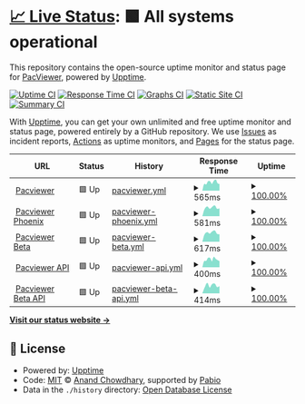 # [📈 Live Status](https://status.pacviewer.com): <!--live status--> **🟩 All systems operational**

This repository contains the open-source uptime monitor and status page for [PacViewer](https://pacviewer.com), powered by [Upptime](https://github.com/upptime/upptime).

[![Uptime CI](https://github.com/PacViewer/uptime/workflows/Uptime%20CI/badge.svg)](https://github.com/PacViewer/uptime/actions?query=workflow%3A%22Uptime+CI%22)
[![Response Time CI](https://github.com/PacViewer/uptime/workflows/Response%20Time%20CI/badge.svg)](https://github.com/PacViewer/uptime/actions?query=workflow%3A%22Response+Time+CI%22)
[![Graphs CI](https://github.com/PacViewer/uptime/workflows/Graphs%20CI/badge.svg)](https://github.com/PacViewer/uptime/actions?query=workflow%3A%22Graphs+CI%22)
[![Static Site CI](https://github.com/PacViewer/uptime/workflows/Static%20Site%20CI/badge.svg)](https://github.com/PacViewer/uptime/actions?query=workflow%3A%22Static+Site+CI%22)
[![Summary CI](https://github.com/PacViewer/uptime/workflows/Summary%20CI/badge.svg)](https://github.com/PacViewer/uptime/actions?query=workflow%3A%22Summary+CI%22)

With [Upptime](https://upptime.js.org), you can get your own unlimited and free uptime monitor and status page, powered entirely by a GitHub repository. We use [Issues](https://github.com/PacViewer/uptime/issues) as incident reports, [Actions](https://github.com/PacViewer/uptime/actions) as uptime monitors, and [Pages](https://status.pacviewer.com) for the status page.

<!--start: status pages-->
<!-- This summary is generated by Upptime (https://github.com/upptime/upptime) -->
<!-- Do not edit this manually, your changes will be overwritten -->
<!-- prettier-ignore -->
| URL | Status | History | Response Time | Uptime |
| --- | ------ | ------- | ------------- | ------ |
| <img alt="" src="https://icons.duckduckgo.com/ip3/pacviewer.com.ico" height="13"> [Pacviewer](https://pacviewer.com) | 🟩 Up | [pacviewer.yml](https://github.com/PacViewer/uptime/commits/HEAD/history/pacviewer.yml) | <details><summary><img alt="Response time graph" src="./graphs/pacviewer/response-time-week.png" height="20"> 565ms</summary><br><a href="https://status.pacviewer.com/history/pacviewer"><img alt="Response time 493" src="https://img.shields.io/endpoint?url=https%3A%2F%2Fraw.githubusercontent.com%2FPacViewer%2Fuptime%2FHEAD%2Fapi%2Fpacviewer%2Fresponse-time.json"></a><br><a href="https://status.pacviewer.com/history/pacviewer"><img alt="24-hour response time 477" src="https://img.shields.io/endpoint?url=https%3A%2F%2Fraw.githubusercontent.com%2FPacViewer%2Fuptime%2FHEAD%2Fapi%2Fpacviewer%2Fresponse-time-day.json"></a><br><a href="https://status.pacviewer.com/history/pacviewer"><img alt="7-day response time 565" src="https://img.shields.io/endpoint?url=https%3A%2F%2Fraw.githubusercontent.com%2FPacViewer%2Fuptime%2FHEAD%2Fapi%2Fpacviewer%2Fresponse-time-week.json"></a><br><a href="https://status.pacviewer.com/history/pacviewer"><img alt="30-day response time 491" src="https://img.shields.io/endpoint?url=https%3A%2F%2Fraw.githubusercontent.com%2FPacViewer%2Fuptime%2FHEAD%2Fapi%2Fpacviewer%2Fresponse-time-month.json"></a><br><a href="https://status.pacviewer.com/history/pacviewer"><img alt="1-year response time 493" src="https://img.shields.io/endpoint?url=https%3A%2F%2Fraw.githubusercontent.com%2FPacViewer%2Fuptime%2FHEAD%2Fapi%2Fpacviewer%2Fresponse-time-year.json"></a></details> | <details><summary><a href="https://status.pacviewer.com/history/pacviewer">100.00%</a></summary><a href="https://status.pacviewer.com/history/pacviewer"><img alt="All-time uptime 99.96%" src="https://img.shields.io/endpoint?url=https%3A%2F%2Fraw.githubusercontent.com%2FPacViewer%2Fuptime%2FHEAD%2Fapi%2Fpacviewer%2Fuptime.json"></a><br><a href="https://status.pacviewer.com/history/pacviewer"><img alt="24-hour uptime 100.00%" src="https://img.shields.io/endpoint?url=https%3A%2F%2Fraw.githubusercontent.com%2FPacViewer%2Fuptime%2FHEAD%2Fapi%2Fpacviewer%2Fuptime-day.json"></a><br><a href="https://status.pacviewer.com/history/pacviewer"><img alt="7-day uptime 100.00%" src="https://img.shields.io/endpoint?url=https%3A%2F%2Fraw.githubusercontent.com%2FPacViewer%2Fuptime%2FHEAD%2Fapi%2Fpacviewer%2Fuptime-week.json"></a><br><a href="https://status.pacviewer.com/history/pacviewer"><img alt="30-day uptime 100.00%" src="https://img.shields.io/endpoint?url=https%3A%2F%2Fraw.githubusercontent.com%2FPacViewer%2Fuptime%2FHEAD%2Fapi%2Fpacviewer%2Fuptime-month.json"></a><br><a href="https://status.pacviewer.com/history/pacviewer"><img alt="1-year uptime 99.96%" src="https://img.shields.io/endpoint?url=https%3A%2F%2Fraw.githubusercontent.com%2FPacViewer%2Fuptime%2FHEAD%2Fapi%2Fpacviewer%2Fuptime-year.json"></a></details>
| <img alt="" src="https://icons.duckduckgo.com/ip3/phoenix.pacviewer.com.ico" height="13"> [Pacviewer Phoenix](https://phoenix.pacviewer.com) | 🟩 Up | [pacviewer-phoenix.yml](https://github.com/PacViewer/uptime/commits/HEAD/history/pacviewer-phoenix.yml) | <details><summary><img alt="Response time graph" src="./graphs/pacviewer-phoenix/response-time-week.png" height="20"> 581ms</summary><br><a href="https://status.pacviewer.com/history/pacviewer-phoenix"><img alt="Response time 511" src="https://img.shields.io/endpoint?url=https%3A%2F%2Fraw.githubusercontent.com%2FPacViewer%2Fuptime%2FHEAD%2Fapi%2Fpacviewer-phoenix%2Fresponse-time.json"></a><br><a href="https://status.pacviewer.com/history/pacviewer-phoenix"><img alt="24-hour response time 431" src="https://img.shields.io/endpoint?url=https%3A%2F%2Fraw.githubusercontent.com%2FPacViewer%2Fuptime%2FHEAD%2Fapi%2Fpacviewer-phoenix%2Fresponse-time-day.json"></a><br><a href="https://status.pacviewer.com/history/pacviewer-phoenix"><img alt="7-day response time 581" src="https://img.shields.io/endpoint?url=https%3A%2F%2Fraw.githubusercontent.com%2FPacViewer%2Fuptime%2FHEAD%2Fapi%2Fpacviewer-phoenix%2Fresponse-time-week.json"></a><br><a href="https://status.pacviewer.com/history/pacviewer-phoenix"><img alt="30-day response time 510" src="https://img.shields.io/endpoint?url=https%3A%2F%2Fraw.githubusercontent.com%2FPacViewer%2Fuptime%2FHEAD%2Fapi%2Fpacviewer-phoenix%2Fresponse-time-month.json"></a><br><a href="https://status.pacviewer.com/history/pacviewer-phoenix"><img alt="1-year response time 511" src="https://img.shields.io/endpoint?url=https%3A%2F%2Fraw.githubusercontent.com%2FPacViewer%2Fuptime%2FHEAD%2Fapi%2Fpacviewer-phoenix%2Fresponse-time-year.json"></a></details> | <details><summary><a href="https://status.pacviewer.com/history/pacviewer-phoenix">100.00%</a></summary><a href="https://status.pacviewer.com/history/pacviewer-phoenix"><img alt="All-time uptime 99.96%" src="https://img.shields.io/endpoint?url=https%3A%2F%2Fraw.githubusercontent.com%2FPacViewer%2Fuptime%2FHEAD%2Fapi%2Fpacviewer-phoenix%2Fuptime.json"></a><br><a href="https://status.pacviewer.com/history/pacviewer-phoenix"><img alt="24-hour uptime 100.00%" src="https://img.shields.io/endpoint?url=https%3A%2F%2Fraw.githubusercontent.com%2FPacViewer%2Fuptime%2FHEAD%2Fapi%2Fpacviewer-phoenix%2Fuptime-day.json"></a><br><a href="https://status.pacviewer.com/history/pacviewer-phoenix"><img alt="7-day uptime 100.00%" src="https://img.shields.io/endpoint?url=https%3A%2F%2Fraw.githubusercontent.com%2FPacViewer%2Fuptime%2FHEAD%2Fapi%2Fpacviewer-phoenix%2Fuptime-week.json"></a><br><a href="https://status.pacviewer.com/history/pacviewer-phoenix"><img alt="30-day uptime 100.00%" src="https://img.shields.io/endpoint?url=https%3A%2F%2Fraw.githubusercontent.com%2FPacViewer%2Fuptime%2FHEAD%2Fapi%2Fpacviewer-phoenix%2Fuptime-month.json"></a><br><a href="https://status.pacviewer.com/history/pacviewer-phoenix"><img alt="1-year uptime 99.96%" src="https://img.shields.io/endpoint?url=https%3A%2F%2Fraw.githubusercontent.com%2FPacViewer%2Fuptime%2FHEAD%2Fapi%2Fpacviewer-phoenix%2Fuptime-year.json"></a></details>
| <img alt="" src="https://icons.duckduckgo.com/ip3/beta.pacviewer.com.ico" height="13"> [Pacviewer Beta](https://beta.pacviewer.com) | 🟩 Up | [pacviewer-beta.yml](https://github.com/PacViewer/uptime/commits/HEAD/history/pacviewer-beta.yml) | <details><summary><img alt="Response time graph" src="./graphs/pacviewer-beta/response-time-week.png" height="20"> 617ms</summary><br><a href="https://status.pacviewer.com/history/pacviewer-beta"><img alt="Response time 549" src="https://img.shields.io/endpoint?url=https%3A%2F%2Fraw.githubusercontent.com%2FPacViewer%2Fuptime%2FHEAD%2Fapi%2Fpacviewer-beta%2Fresponse-time.json"></a><br><a href="https://status.pacviewer.com/history/pacviewer-beta"><img alt="24-hour response time 533" src="https://img.shields.io/endpoint?url=https%3A%2F%2Fraw.githubusercontent.com%2FPacViewer%2Fuptime%2FHEAD%2Fapi%2Fpacviewer-beta%2Fresponse-time-day.json"></a><br><a href="https://status.pacviewer.com/history/pacviewer-beta"><img alt="7-day response time 617" src="https://img.shields.io/endpoint?url=https%3A%2F%2Fraw.githubusercontent.com%2FPacViewer%2Fuptime%2FHEAD%2Fapi%2Fpacviewer-beta%2Fresponse-time-week.json"></a><br><a href="https://status.pacviewer.com/history/pacviewer-beta"><img alt="30-day response time 556" src="https://img.shields.io/endpoint?url=https%3A%2F%2Fraw.githubusercontent.com%2FPacViewer%2Fuptime%2FHEAD%2Fapi%2Fpacviewer-beta%2Fresponse-time-month.json"></a><br><a href="https://status.pacviewer.com/history/pacviewer-beta"><img alt="1-year response time 549" src="https://img.shields.io/endpoint?url=https%3A%2F%2Fraw.githubusercontent.com%2FPacViewer%2Fuptime%2FHEAD%2Fapi%2Fpacviewer-beta%2Fresponse-time-year.json"></a></details> | <details><summary><a href="https://status.pacviewer.com/history/pacviewer-beta">100.00%</a></summary><a href="https://status.pacviewer.com/history/pacviewer-beta"><img alt="All-time uptime 99.96%" src="https://img.shields.io/endpoint?url=https%3A%2F%2Fraw.githubusercontent.com%2FPacViewer%2Fuptime%2FHEAD%2Fapi%2Fpacviewer-beta%2Fuptime.json"></a><br><a href="https://status.pacviewer.com/history/pacviewer-beta"><img alt="24-hour uptime 100.00%" src="https://img.shields.io/endpoint?url=https%3A%2F%2Fraw.githubusercontent.com%2FPacViewer%2Fuptime%2FHEAD%2Fapi%2Fpacviewer-beta%2Fuptime-day.json"></a><br><a href="https://status.pacviewer.com/history/pacviewer-beta"><img alt="7-day uptime 100.00%" src="https://img.shields.io/endpoint?url=https%3A%2F%2Fraw.githubusercontent.com%2FPacViewer%2Fuptime%2FHEAD%2Fapi%2Fpacviewer-beta%2Fuptime-week.json"></a><br><a href="https://status.pacviewer.com/history/pacviewer-beta"><img alt="30-day uptime 100.00%" src="https://img.shields.io/endpoint?url=https%3A%2F%2Fraw.githubusercontent.com%2FPacViewer%2Fuptime%2FHEAD%2Fapi%2Fpacviewer-beta%2Fuptime-month.json"></a><br><a href="https://status.pacviewer.com/history/pacviewer-beta"><img alt="1-year uptime 99.96%" src="https://img.shields.io/endpoint?url=https%3A%2F%2Fraw.githubusercontent.com%2FPacViewer%2Fuptime%2FHEAD%2Fapi%2Fpacviewer-beta%2Fuptime-year.json"></a></details>
| <img alt="" src="https://icons.duckduckgo.com/ip3/api.pacviewer.com.ico" height="13"> [Pacviewer API](https://api.pacviewer.com/livez) | 🟩 Up | [pacviewer-api.yml](https://github.com/PacViewer/uptime/commits/HEAD/history/pacviewer-api.yml) | <details><summary><img alt="Response time graph" src="./graphs/pacviewer-api/response-time-week.png" height="20"> 400ms</summary><br><a href="https://status.pacviewer.com/history/pacviewer-api"><img alt="Response time 387" src="https://img.shields.io/endpoint?url=https%3A%2F%2Fraw.githubusercontent.com%2FPacViewer%2Fuptime%2FHEAD%2Fapi%2Fpacviewer-api%2Fresponse-time.json"></a><br><a href="https://status.pacviewer.com/history/pacviewer-api"><img alt="24-hour response time 319" src="https://img.shields.io/endpoint?url=https%3A%2F%2Fraw.githubusercontent.com%2FPacViewer%2Fuptime%2FHEAD%2Fapi%2Fpacviewer-api%2Fresponse-time-day.json"></a><br><a href="https://status.pacviewer.com/history/pacviewer-api"><img alt="7-day response time 400" src="https://img.shields.io/endpoint?url=https%3A%2F%2Fraw.githubusercontent.com%2FPacViewer%2Fuptime%2FHEAD%2Fapi%2Fpacviewer-api%2Fresponse-time-week.json"></a><br><a href="https://status.pacviewer.com/history/pacviewer-api"><img alt="30-day response time 378" src="https://img.shields.io/endpoint?url=https%3A%2F%2Fraw.githubusercontent.com%2FPacViewer%2Fuptime%2FHEAD%2Fapi%2Fpacviewer-api%2Fresponse-time-month.json"></a><br><a href="https://status.pacviewer.com/history/pacviewer-api"><img alt="1-year response time 387" src="https://img.shields.io/endpoint?url=https%3A%2F%2Fraw.githubusercontent.com%2FPacViewer%2Fuptime%2FHEAD%2Fapi%2Fpacviewer-api%2Fresponse-time-year.json"></a></details> | <details><summary><a href="https://status.pacviewer.com/history/pacviewer-api">100.00%</a></summary><a href="https://status.pacviewer.com/history/pacviewer-api"><img alt="All-time uptime 99.96%" src="https://img.shields.io/endpoint?url=https%3A%2F%2Fraw.githubusercontent.com%2FPacViewer%2Fuptime%2FHEAD%2Fapi%2Fpacviewer-api%2Fuptime.json"></a><br><a href="https://status.pacviewer.com/history/pacviewer-api"><img alt="24-hour uptime 100.00%" src="https://img.shields.io/endpoint?url=https%3A%2F%2Fraw.githubusercontent.com%2FPacViewer%2Fuptime%2FHEAD%2Fapi%2Fpacviewer-api%2Fuptime-day.json"></a><br><a href="https://status.pacviewer.com/history/pacviewer-api"><img alt="7-day uptime 100.00%" src="https://img.shields.io/endpoint?url=https%3A%2F%2Fraw.githubusercontent.com%2FPacViewer%2Fuptime%2FHEAD%2Fapi%2Fpacviewer-api%2Fuptime-week.json"></a><br><a href="https://status.pacviewer.com/history/pacviewer-api"><img alt="30-day uptime 100.00%" src="https://img.shields.io/endpoint?url=https%3A%2F%2Fraw.githubusercontent.com%2FPacViewer%2Fuptime%2FHEAD%2Fapi%2Fpacviewer-api%2Fuptime-month.json"></a><br><a href="https://status.pacviewer.com/history/pacviewer-api"><img alt="1-year uptime 99.96%" src="https://img.shields.io/endpoint?url=https%3A%2F%2Fraw.githubusercontent.com%2FPacViewer%2Fuptime%2FHEAD%2Fapi%2Fpacviewer-api%2Fuptime-year.json"></a></details>
| <img alt="" src="https://icons.duckduckgo.com/ip3/beta-api.pacviewer.com.ico" height="13"> [Pacviewer Beta API](https://beta-api.pacviewer.com/livez) | 🟩 Up | [pacviewer-beta-api.yml](https://github.com/PacViewer/uptime/commits/HEAD/history/pacviewer-beta-api.yml) | <details><summary><img alt="Response time graph" src="./graphs/pacviewer-beta-api/response-time-week.png" height="20"> 414ms</summary><br><a href="https://status.pacviewer.com/history/pacviewer-beta-api"><img alt="Response time 385" src="https://img.shields.io/endpoint?url=https%3A%2F%2Fraw.githubusercontent.com%2FPacViewer%2Fuptime%2FHEAD%2Fapi%2Fpacviewer-beta-api%2Fresponse-time.json"></a><br><a href="https://status.pacviewer.com/history/pacviewer-beta-api"><img alt="24-hour response time 370" src="https://img.shields.io/endpoint?url=https%3A%2F%2Fraw.githubusercontent.com%2FPacViewer%2Fuptime%2FHEAD%2Fapi%2Fpacviewer-beta-api%2Fresponse-time-day.json"></a><br><a href="https://status.pacviewer.com/history/pacviewer-beta-api"><img alt="7-day response time 414" src="https://img.shields.io/endpoint?url=https%3A%2F%2Fraw.githubusercontent.com%2FPacViewer%2Fuptime%2FHEAD%2Fapi%2Fpacviewer-beta-api%2Fresponse-time-week.json"></a><br><a href="https://status.pacviewer.com/history/pacviewer-beta-api"><img alt="30-day response time 375" src="https://img.shields.io/endpoint?url=https%3A%2F%2Fraw.githubusercontent.com%2FPacViewer%2Fuptime%2FHEAD%2Fapi%2Fpacviewer-beta-api%2Fresponse-time-month.json"></a><br><a href="https://status.pacviewer.com/history/pacviewer-beta-api"><img alt="1-year response time 385" src="https://img.shields.io/endpoint?url=https%3A%2F%2Fraw.githubusercontent.com%2FPacViewer%2Fuptime%2FHEAD%2Fapi%2Fpacviewer-beta-api%2Fresponse-time-year.json"></a></details> | <details><summary><a href="https://status.pacviewer.com/history/pacviewer-beta-api">100.00%</a></summary><a href="https://status.pacviewer.com/history/pacviewer-beta-api"><img alt="All-time uptime 99.96%" src="https://img.shields.io/endpoint?url=https%3A%2F%2Fraw.githubusercontent.com%2FPacViewer%2Fuptime%2FHEAD%2Fapi%2Fpacviewer-beta-api%2Fuptime.json"></a><br><a href="https://status.pacviewer.com/history/pacviewer-beta-api"><img alt="24-hour uptime 100.00%" src="https://img.shields.io/endpoint?url=https%3A%2F%2Fraw.githubusercontent.com%2FPacViewer%2Fuptime%2FHEAD%2Fapi%2Fpacviewer-beta-api%2Fuptime-day.json"></a><br><a href="https://status.pacviewer.com/history/pacviewer-beta-api"><img alt="7-day uptime 100.00%" src="https://img.shields.io/endpoint?url=https%3A%2F%2Fraw.githubusercontent.com%2FPacViewer%2Fuptime%2FHEAD%2Fapi%2Fpacviewer-beta-api%2Fuptime-week.json"></a><br><a href="https://status.pacviewer.com/history/pacviewer-beta-api"><img alt="30-day uptime 100.00%" src="https://img.shields.io/endpoint?url=https%3A%2F%2Fraw.githubusercontent.com%2FPacViewer%2Fuptime%2FHEAD%2Fapi%2Fpacviewer-beta-api%2Fuptime-month.json"></a><br><a href="https://status.pacviewer.com/history/pacviewer-beta-api"><img alt="1-year uptime 99.96%" src="https://img.shields.io/endpoint?url=https%3A%2F%2Fraw.githubusercontent.com%2FPacViewer%2Fuptime%2FHEAD%2Fapi%2Fpacviewer-beta-api%2Fuptime-year.json"></a></details>

<!--end: status pages-->

[**Visit our status website →**](https://status.pacviewer.com)

## 📄 License

- Powered by: [Upptime](https://github.com/upptime/upptime)
- Code: [MIT](./LICENSE) © [Anand Chowdhary](https://anandchowdhary.com), supported by [Pabio](https://pabio.com)
- Data in the `./history` directory: [Open Database License](https://opendatacommons.org/licenses/odbl/1-0/)
